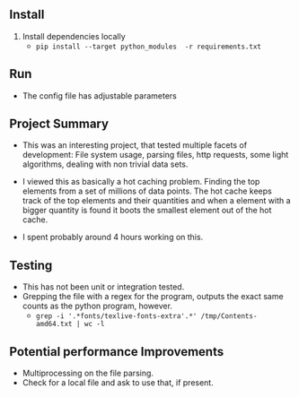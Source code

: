 ## Install
1. Install dependencies locally
    * `pip install --target python_modules  -r requirements.txt`

## Run
* The config file has adjustable parameters

## Project Summary
* This was an interesting project, that tested multiple facets of development:
 File system usage, parsing files, http requests, some light algorithms,
 dealing with non trivial data sets. 
 
* I viewed this as basically a hot caching problem. 
 Finding the top elements from a set of millions of data points.
 The hot cache keeps track of the top elements and their quantities and 
 when a element with a bigger quantity is found it boots the smallest element 
 out of the hot cache.

* I spent probably around 4 hours working on this.

## Testing
* This has not been unit or integration tested.
* Grepping the file with a regex for the program, outputs the exact same counts as the python program, however.
    * `grep -i '.*fonts/texlive-fonts-extra'.*' /tmp/Contents-amd64.txt | wc -l`

## Potential performance Improvements
* Multiprocessing on the file parsing.   
* Check for a local file and ask to use that, if present. 
